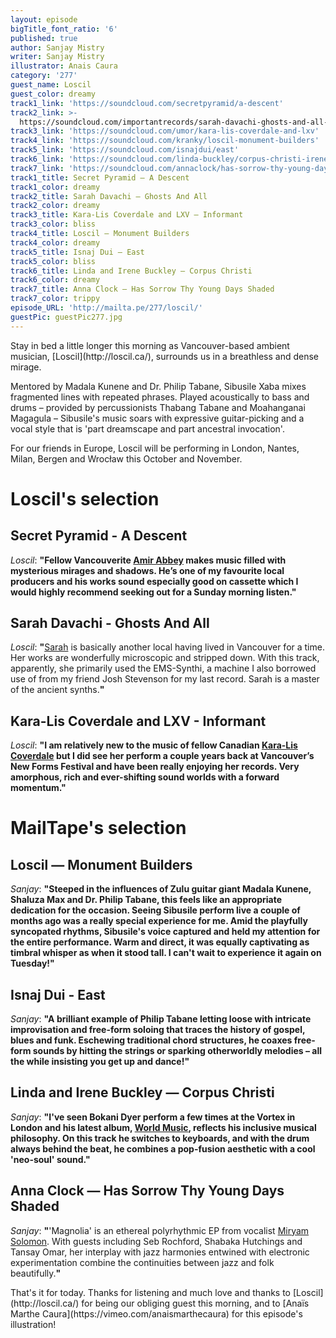```yaml
---
layout: episode
bigTitle_font_ratio: '6'
published: true
author: Sanjay Mistry
writer: Sanjay Mistry
illustrator: Anais Caura
category: '277'
guest_name: Loscil
guest_color: dreamy
track1_link: 'https://soundcloud.com/secretpyramid/a-descent'
track2_link: >-
  https://soundcloud.com/importantrecords/sarah-davachi-ghosts-and-all-from-vergers-lp-imprec442
track3_link: 'https://soundcloud.com/umor/kara-lis-coverdale-and-lxv'
track4_link: 'https://soundcloud.com/kranky/loscil-monument-builders'
track5_link: 'https://soundcloud.com/isnajdui/east'
track6_link: 'https://soundcloud.com/linda-buckley/corpus-christi-irenelinda-buckley/'
track7_link: 'https://soundcloud.com/annaclock/has-sorrow-thy-young-days-shaded/'
track1_title: Secret Pyramid — A Descent
track1_color: dreamy
track2_title: Sarah Davachi — Ghosts And All
track2_color: dreamy
track3_title: Kara-Lis Coverdale and LXV — Informant
track3_color: bliss
track4_title: Loscil — Monument Builders
track4_color: dreamy
track5_title: Isnaj Dui — East
track5_color: bliss
track6_title: Linda and Irene Buckley — Corpus Christi
track6_color: dreamy
track7_title: Anna Clock — Has Sorrow Thy Young Days Shaded
track7_color: trippy
episode_URL: 'http://mailta.pe/277/loscil/'
guestPic: guestPic277.jpg
---
```

<p id="introduction">Stay in bed a little longer this morning as Vancouver-based ambient musician, [Loscil](http://loscil.ca/), surrounds us in a breathless and dense mirage.</p>
<p>Mentored by Madala Kunene and Dr. Philip Tabane, Sibusile Xaba mixes fragmented lines with repeated phrases. Played acoustically to bass and drums – provided by percussionists Thabang Tabane and Moahanganai Magagula – Sibusile's music soars with expressive guitar-picking and a vocal style that is 'part dreamscape and part ancestral invocation'.</p>
<p>For our friends in Europe, Loscil will be performing in London, Nantes, Milan, Bergen and Wrocław this October and November.</p> 


# Loscil's selection


## Secret Pyramid - A Descent
_Loscil_: **"**Fellow Vancouverite [Amir Abbey](http://studentsofdecay.com/post/94162287649/secret-pyramid-the-silent-march) makes music filled with mysterious mirages and shadows. He’s one of my favourite local producers and his works sound especially good on cassette which I would highly recommend seeking out for a Sunday morning listen.**"**

## Sarah Davachi - Ghosts And All
_Loscil_: **"**[Sarah](http://www.sarahdavachi.com/index.html) is basically another local having lived in Vancouver for a time.  Her works are wonderfully microscopic and stripped down.  With this track, apparently, she primarily used the EMS-Synthi, a machine I also borrowed use of from my friend Josh Stevenson for my last record. Sarah is a master of the ancient synths.**"**

## Kara-Lis Coverdale and LXV - Informant
_Loscil_: **"**I am relatively new to the music of fellow Canadian [Kara-Lis Coverdale](https://kara-liscoverdale.bandcamp.com/) but I did see her perform a couple years back at Vancouver’s New Forms Festival and have been really enjoying her records. Very amorphous, rich and ever-shifting sound worlds with a forward momentum.**"**


# MailTape's selection

## Loscil — Monument Builders
_Sanjay_: **"**Steeped in the influences of Zulu guitar giant Madala Kunene, Shaluza Max and Dr. Philip Tabane, this feels like an appropriate dedication for the occasion. Seeing Sibusile perform live a couple of months ago was a really special experience for me. Amid the playfully syncopated rhythms, Sibusile's voice captured and held my attention for the entire performance. Warm and direct, it was equally captivating as timbral whisper as when it stood tall. I can't wait to experience it again on Tuesday!**"**

## Isnaj Dui - East
_Sanjay_: **"**A brilliant example of Philip Tabane letting loose with intricate improvisation and free-form soloing that traces the history of gospel, blues and funk. Eschewing traditional chord structures, he coaxes free-form sounds by hitting the strings or sparking otherworldly melodies – all the while insisting you get up and dance!**"**

## Linda and Irene Buckley — Corpus Christi
_Sanjay_: **"**I've seen Bokani Dyer perform a few times at the Vortex in London and his latest album, [World Music](http://www.bokanidyer.com/listen/), reflects his inclusive musical philosophy. On this track he switches to keyboards, and with the drum always behind the beat, he combines a pop-fusion aesthetic with a cool 'neo-soul' sound.**"**

## Anna Clock — Has Sorrow Thy Young Days Shaded
_Sanjay_: **"**'Magnolia' is an ethereal polyrhythmic EP from vocalist [Miryam Solomon](https://miryamsolomonmusic.bandcamp.com/). With guests including Seb Rochford, Shabaka Hutchings and Tansay Omar, her interplay with jazz harmonies entwined with electronic experimentation combine the continuities between jazz and folk beautifully.**"**

<p id="outroduction">That's it for today. Thanks for listening and much love and thanks to [Loscil](http://loscil.ca/) for being our obliging guest this morning, and to [Anaïs Marthe Caura](https://vimeo.com/anaismarthecaura) for this episode's illustration!</p>
